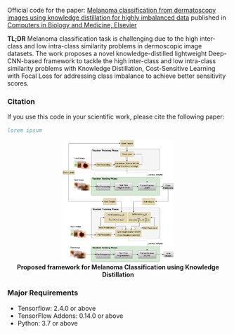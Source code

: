 Official code for the paper: [Melanoma classification from dermatoscopy images using knowledge distillation for highly imbalanced data](https://www.sciencedirect.com/science/article/pii/S0010482523000367) published in [Computers in Biology and Medicine, Elsevier](http://www.elsevier.com/locate/compbiomed)


**TL;DR** Melanoma classification task is challenging due to the high inter-class and low intra-class similarity problems in dermoscopic image datasets. The work proposes a novel knowledge-distilled lightweight Deep-CNN-based framework to tackle the high inter-class and low intra-class similarity problems with Knowledge Distillation, Cost-Sensitive Learning with Focal Loss for addressing class imbalance to achieve better sensitivity scores.


### Citation

If you use this code in your scientific work, please cite the
following paper:

```bibtex
lorem ipsum
```

<p align="center">
<a href="#"><img src="./assets/framework.jpg" width="50%"></a><br/>
<strong>Proposed framework for Melanoma Classification using Knowledge Distillation</strong>
</p>


### Major Requirements

* Tensorflow: 2.4.0 or above
* TensorFlow Addons: 0.14.0 or above
* Python: 3.7 or above
